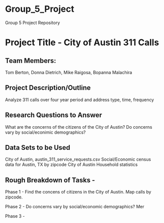# Group_5_Project
Group 5 Project Repository

# Project Title - City of Austin 311 Calls

## Team Members: 
Tom Berton, Donna Dietrich, Mike Raigosa, Bopanna Malachira

## Project Description/Outline
Analyze 311 calls over four year period and address type, time, frequency

## Research Questions to Answer
  What are the concerns of the citizens of the City of Austin?
  Do concerns vary by social/econimic demographics?
  
## Data Sets to be Used
  City of Austin, austin_311_service_requests.csv
  Social/Economic census data for Austin, TX by zipcode
  City of Austin Household statistics

## Rough Breakdown of Tasks - 

  Phase 1 - Find the concens of citizens in the City of Austin.  Map calls by zipcode.
  
  Phase 2 - Do concerns vary by social/economic demographics?  Mer
  
  Phase 3 - 
